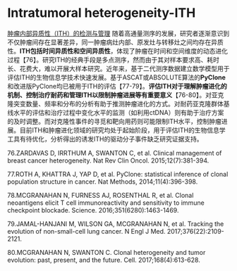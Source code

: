 # Intratumoral heterogeneity-ITH

[肿瘤内部异质性（ITH）的检测与管理](https://mp.weixin.qq.com/s?src=11&timestamp=1570609580&ver=1901&signature=XMzFeDxFhfdDfT1MoAuscQZje23GrydW4dQKnGsyCxoUmIf77vxTzw7la1n1Rzy75oaBlLNTUXEWvdBJjt-eBhhd2o7jfU9DGfoN9jyxSdEiCqJCVvekbNjJWoFVihvE&new=1)
随着高通量测序的发展，研究者逐渐意识到不仅肿瘤间存在显著差异，同一肿瘤病灶内部、原发灶与转移灶之间均存在异质性。**ITH包括时间异质性和空间异质性**，体现了肿瘤在时间和空间维度的动态进化过程【76】。研究ITH的经典手段是多点测序，然而由于其对样本要求高、耗时长、花费大，难以开展大样本研究。近年来，基于二代测序数据建立数学模型用于评估ITH的生物信息学技术快速发展。基于ASCAT或ABSOLUTE算法的**PyClone**和改进版PyClone均已被用于ITH的评估【77-79】。**评估ITH对于理解肿瘤进化的机制、控制治疗耐药和管理ITH以限制肿瘤进展等有重要意义**【76-80】。对亚克隆突变数量、频率和分布的分析有助于推测肿瘤进化的方式。对耐药亚克隆群体基线水平的评估和治疗过程中变化水平的监测（如利用ctDNA）则有助于治疗方案的及时调整。而对克隆性事件的寻觅和靶向用药则可能限制ITH水平，控制肿瘤进展。目前ITH和肿瘤进化领域的研究均处于起始阶段，用于评估ITH的生物信息学工具有待优化，分析得出的诱发ITH的驱动分子事件缺乏研究证据支持。

76.ZARDAVAS D, IRRTHUM A, SWANTON C, et al. Clinical management of breast cancer heterogeneity. Nat Rev Clin Oncol. 2015;12(7):381-394.

77.ROTH A, KHATTRA J, YAP D, et al. PyClone: statistical inference of clonal population structure in cancer. Nat Methods, 2014;11(4):396-398.

78.MCGRANAHAN N, FURNESS AJ, ROSENTHAL R, et al. Clonal neoantigens elicit T cell immunoreactivity and sensitivity to immune checkpoint blockade. Science. 2016;351(6280):1463-1469.

79.JAMAL-HANJANI M, WILSON GA, MCGRANAHAN N, et al. Tracking the evolution of non-small-cell lung cancer. N Engl J Med. 2017;376(22):2109-2121.

80.MCGRANAHAN N, SWANTON C. Clonal heterogeneity and tumor evolution: past, present, and the future. Cell. 2017;168(4):613-628.